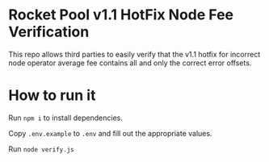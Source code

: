 # Rocket Pool v1.1 HotFix Node Fee Verification

This repo allows third parties to easily verify that the v1.1 hotfix for incorrect node operator average fee contains
all and only the correct error offsets.

# How to run it

Run `npm i` to install dependencies.

Copy `.env.example` to `.env` and fill out the appropriate values.

Run `node verify.js`